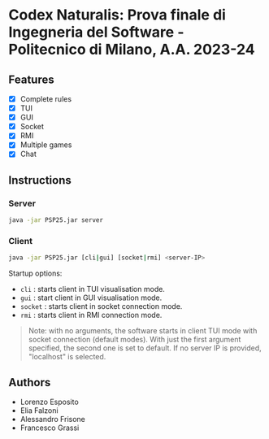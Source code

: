 # Codex Naturalis: Prova finale di Ingegneria del Software - Politecnico di Milano, A.A. 2023-24

## Features

- [x] Complete rules
- [x] TUI
- [x] GUI
- [x] Socket
- [x] RMI
- [x] Multiple games
- [x] Chat

## Instructions

### Server

```bash
java -jar PSP25.jar server
```

### Client

```bash
java -jar PSP25.jar [cli|gui] [socket|rmi] <server-IP>
``` 
Startup options:

- `cli` : starts client in TUI visualisation mode.
- `gui` : start client in GUI visualisation mode.
- `socket` : starts client in socket connection mode.
- `rmi` : starts client in RMI connection mode.

>Note: with no arguments, the software starts in client TUI mode with socket connection (default modes). With just the first argument specified, the second one is set to default. If no server IP is provided, "localhost" is selected.

## Authors

- Lorenzo Esposito
- Elia Falzoni
- Alessandro Frisone
- Francesco Grassi
